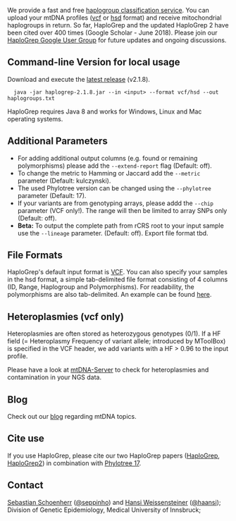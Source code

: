 
We provide a fast and free [haplogroup classification service](https://haplogrep.uibk.ac.at/). You can upload your mtDNA profiles ([vcf](http://www.internationalgenome.org/wiki/Analysis/vcf4.0/) or [hsd](https://raw.githubusercontent.com/seppinho/haplogrep-cmd/master/haplogrep/test-data/h100.hsd) format) and receive mitochondrial haplogroups in return. So far, HaploGrep and the updated HaploGrep 2 have been cited over 400 times (Google Scholar - June 2018). Please join our [HaploGrep Google User Group](https://groups.google.com/forum/#!forum/haplogrep) for future updates and ongoing discussions. 

## Command-line Version for local usage

Download and execute the [latest release](https://github.com/seppinho/haplogrep-cmd/releases/download/v2.1.7/haplogrep-2.1.8.jar) (v2.1.8). 
 
      java -jar haplogrep-2.1.8.jar --in <input> --format vcf/hsd --out haplogroups.txt
   
HaploGrep requires Java 8 and works for Windows, Linux and Mac operating systems.
 
## Additional Parameters      
* For adding additional output columns (e.g. found or remaining polymorphisms) please add the `--extend-report` flag (Default: off).
* To change the metric to Hamming or Jaccard add the `--metric` parameter (Default: kulczynski).
* The used Phylotree version can be changed using the `--phylotree` parameter (Default: 17).
* If your variants are from genotyping arrays, please addd the `--chip` parameter (VCF only!). The range will then be limited to array SNPs only (Default: off).
* **Beta:** To output the complete path from rCRS root to your input sample use the `--lineage` parameter. (Default: off). Export file format tbd. 

## File Formats
HaploGrep's default input format is [VCF](http://www.internationalgenome.org/wiki/Analysis/vcf4.0/). You can also specify your samples in the hsd format, a simple tab-delimited file format consisting of 4 columns (ID, Range, Haplogroup and Polymorphisms). For readability, the polymorphisms are also tab-delimited. An example can be found [here](https://raw.githubusercontent.com/seppinho/haplogrep-cmd/master/haplogrep/test-data/h100.hsd).

## Heteroplasmies (vcf only)
Heteroplasmies are often stored as heterozygous genotypes (0/1). If a HF field (= Heteroplasmy Frequency of variant allele; introduced by MToolBox) is specified in the VCF header, we add variants with a HF > 0.96 to the input profile.

Please have a look at [mtDNA-Server](http://mtdna-server.uibk.ac.at) to check for heteroplasmies and contamination in your NGS data.   

## Blog
Check out our [blog](http://haplogrep.uibk.ac.at/blog/) regarding mtDNA topics.

## Cite use
If you use HaploGrep, please cite our two HaploGrep papers ([HaploGrep](https://onlinelibrary.wiley.com/doi/abs/10.1002/humu.21382), [HaploGrep2](http://nar.oxfordjournals.org/content/early/2016/04/15/nar.gkw233)) in combination with [Phylotree 17](https://www.sciencedirect.com/science/article/pii/S1875176815302432).

## Contact
[Sebastian Schoenherr](mailto:sebastian.schoenherr@i-med.ac.at) ([@seppinho](https://twitter.com/seppinho)) and [Hansi Weissensteiner](mailto:hansi.weissensteiner@i-med.ac.at) ([@haansi](https://twitter.com/whansi)); Division of Genetic Epidemiology, Medical University of Innsbruck;
